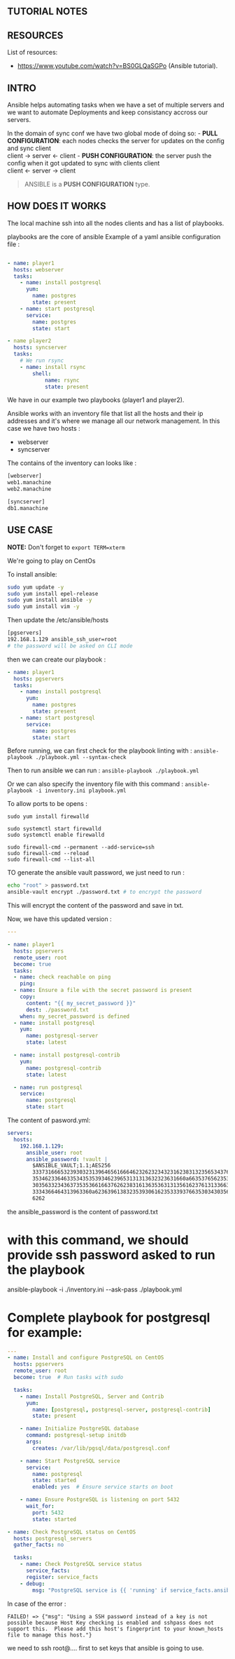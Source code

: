 ## TUTORIAL NOTES


## RESOURCES

List of resources:

- https://www.youtube.com/watch?v=BS0GLQaSGPo (Ansible tutorial).


## INTRO

Ansible helps automating tasks when we have a set of
multiple servers and we want to automate
Deployments and keep consistancy accross our servers.

In the domain of sync conf we have two global mode of doing so:
    - **PULL CONFIGURATION**: each nodes checks the server for updates on the config and sync
               client
                    \
        client -> server <- client
    - **PUSH CONFIGURATION**: the server push the config when it got updated to sync with clients
               client
                    \
        client <- server -> client

> ANSIBLE is a **PUSH CONFIGURATION** type.


## HOW DOES IT WORKS

The local machine ssh into all the nodes clients and has a list of playbooks.

playbooks are the core of ansible
Example of a yaml ansible configuration file :

```yaml

- name: player1
  hosts: webserver
  tasks:
    - name: install postgresql
      yum:
        name: postgres
        state: present
    - name: start postgresql
      service:
        name: postgres
        state: start

- name player2
  hosts: syncserver
  tasks:
    # We run rsync
    - name: install rsync
        shell:
            name: rsync
            state: present
```
We have in our example two playbooks (player1 and player2).

Ansible works with an inventory file that list all the hosts and their ip addresses
and it's where we manage all our network management.
In this case we have two hosts  :
- webserver
- syncserver

The contains of the inventory can looks like :
```txt
[webserver]
web1.manachine
web2.manachine

[syncserver]
db1.manachine
```

## USE CASE

**NOTE:** Don't forget to `export TERM=xterm`

We're going to play on CentOs

To install ansible:

```bash
sudo yum update -y
sudo yum install epel-release
sudo yum install ansible -y
sudo yum install vim -y
```

Then update the /etc/ansible/hosts
```bash
[pgservers]
192.168.1.129 ansible_ssh_user=root
# the password will be asked on CLI mode
```

then we can create our playbook :
```yaml
- name: player1
  hosts: pgservers
  tasks:
    - name: install postgresql
      yum:
        name: postgres
        state: present
    - name: start postgresql
      service:
        name: postgres
        state: start
```

Before running, we can first check for the playbook linting with :
`ansible-playbook ./playbook.yml --syntax-check`

Then to run ansible we can run :
`ansible-playbook ./playbook.yml`

Or we can also specify the inventory file with this command :
`ansible-playbook -i inventory.ini playbook.yml`

To allow ports to be opens :
```
sudo yum install firewalld

sudo systemctl start firewalld
sudo systemctl enable firewalld

sudo firewall-cmd --permanent --add-service=ssh
sudo firewall-cmd --reload
sudo firewall-cmd --list-all
```


TO generate the ansible vault password, we just need to run :
```bash
echo "root" > password.txt
ansible-vault encrypt ./password.txt # to encrypt the password
```
This will encrypt the content of the password and save in txt.

Now, we have this updated version :
```yaml
---

- name: player1
  hosts: pgservers
  remote_user: root
  become: true
  tasks:
  - name: check reachable on ping
    ping:
  - name: Ensure a file with the secret password is present
    copy:
      content: "{{ my_secret_password }}"
      dest: ./password.txt
    when: my_secret_password is defined
  - name: install postgresql
    yum:
      name: postgresql-server
      state: latest

  - name: install postgresql-contrib
    yum:
      name: postgresql-contrib
      state: latest

  - name: run postgresql
    service:
      name: postgresql
      state: start
```

The content of pasword.yml:
```yaml
servers:
  hosts:
    192.168.1.129:
      ansible_user: root
      ansible_password: !vault |
        $ANSIBLE_VAULT;1.1;AES256
        33373166653239303231396465616664623262323432316238313235653437666338313935323663
        3534623364633534353539346239653131313632323631660a663537656235303163616234383932
        30356332343637353536616637626238316136353631313561623761313366366566633839653032
        3334366464313963360a623639613832353930616235333937663530343035613833373331656630
        6262
```
the ansible_password is the content of password.txt

# with this command, we should provide ssh password asked to run the playbook
ansible-playbook -i ./inventory.ini --ask-pass ./playbook.yml

# Complete playbook for postgresql for example:
```yaml
---
- name: Install and configure PostgreSQL on CentOS
  hosts: pgservers
  remote_user: root
  become: true  # Run tasks with sudo

  tasks:
    - name: Install PostgreSQL, Server and Contrib
      yum:
        name: [postgresql, postgresql-server, postgresql-contrib]
        state: present

    - name: Initialize PostgreSQL database
      command: postgresql-setup initdb
      args:
        creates: /var/lib/pgsql/data/postgresql.conf

    - name: Start PostgreSQL service
      service:
        name: postgresql
        state: started
        enabled: yes  # Ensure service starts on boot

    - name: Ensure PostgreSQL is listening on port 5432
      wait_for:
        port: 5432
        state: started

- name: Check PostgreSQL status on CentOS
  hosts: postgresql_servers
  gather_facts: no

  tasks:
    - name: Check PostgreSQL service status
      service_facts:
      register: service_facts
    - debug:
        msg: "PostgreSQL service is {{ 'running' if service_facts.ansible_facts.services['postgresql.service'].state == 'running' else 'not running' }}"
```

In case of the error :
```
FAILED! => {"msg": "Using a SSH password instead of a key is not possible because Host Key checking is enabled and sshpass does not support this.  Please add this host's fingerprint to your known_hosts file to manage this host."}
```
we need to ssh root@.... first to set keys that ansible is going to use.
